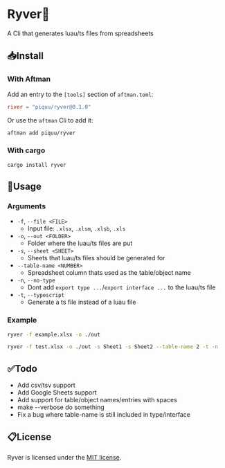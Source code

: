 # Ryver🌊
A Cli that generates luau/ts files from spreadsheets

## 📥Install

### With Aftman
Add an entry to the `[tools]` section of `aftman.toml`:
```toml
river = "piquu/ryver@0.1.0"
```

Or use the `aftman` Cli to add it:
```bash
aftman add piquu/ryver
```

### With cargo
```bash
cargo install ryver
```

## 📕Usage

### Arguments
* `-f`, `--file <FILE>`
    * Input file: `.xlsx`, `.xlsm`, `.xlsb`, `.xls`
* `-o`, `--out <FOLDER>`
    * Folder where the luau/ts files are put
* `-s`, `--sheet <SHEET>`
    * Sheets that luau/ts files should be generated for
* `--table-name <NUMBER>`
    * Spreadsheet column thats used as the table/object name
* `-n`, `--no-type`
    * Dont add `export type ...`/`export interface ...` to the luau/ts file
* `-t`, `--typescript`
    * Generate a ts file instead of a luau file

### Example
```bash
ryver -f example.xlsx -o ./out
```

```bash
ryver -f test.xlsx -o ./out -s Sheet1 -s Sheet2 --table-name 2 -t -n
```

## ✅Todo
* Add csv/tsv support
* Add Google Sheets support
* Add support for table/object names/entries with spaces
* make --verbose do something
* Fix a bug where table-name is still included in type/interface

## 📋License
Ryver is licensed under the [MIT license](LICENSE).
